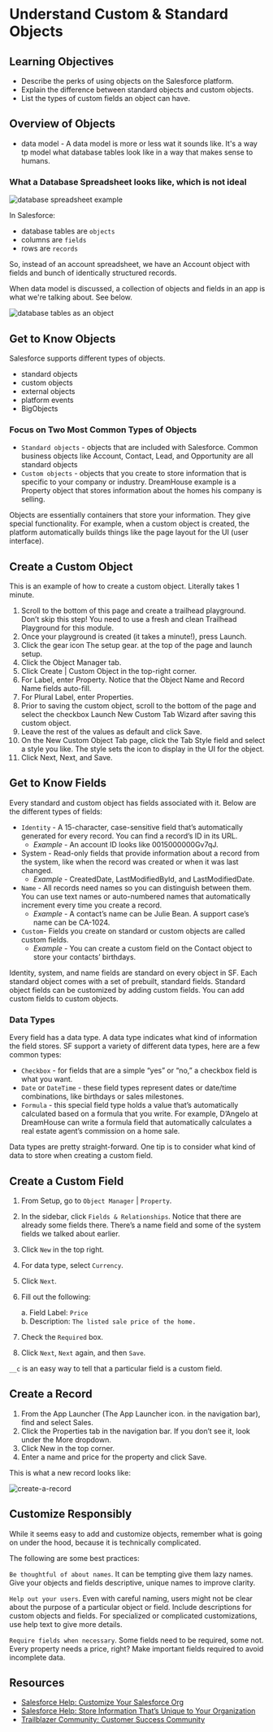 # Understand Custom & Standard Objects

## Learning Objectives

- Describe the perks of using objects on the Salesforce platform.
- Explain the difference between standard objects and custom objects.
- List the types of custom fields an object can have.

## Overview of Objects

- data model - A data model is more or less wat it sounds like. It's a way tp model what database tables look like in a way that makes sense to humans.

### What a Database Spreadsheet looks like, which is not ideal

![database spreadsheet example](/Developer-Beginner/Data-Modeling/Understand-Custom-and-Standard-Objects/assets/database-spreadsheet.png)

In Salesforce:

- database tables are `objects`
- columns are `fields`
- rows are `records`

So, instead of an account spreadsheet, we have an Account object with fields and bunch of identically structured records.

When data model is discussed, a collection of objects and fields in an app is what we're talking about. See below.

![database tables as an object](/Developer-Beginner/Data-Modeling/Understand-Custom-and-Standard-Objects/assets/database-table-as-an-object.png)

## Get to Know Objects

Salesforce supports different types of objects.

- standard objects
- custom objects
- external objects
- platform events
- BigObjects

### Focus on Two Most Common Types of Objects

- `Standard objects` - objects that are included with Salesforce. Common business objects like Account, Contact, Lead, and Opportunity are all standard objects
- `Custom objects` - objects that you create to store information that is specific to your company or industry. DreamHouse example is a Property object that stores information about the homes his company is selling.

Objects are essentially containers that store your information. They give special functionality. For example, when a custom object is created, the platform automatically builds things like the page layout for the UI (user interface).

## Create a Custom Object

This is an example of how to create a custom object. Literally takes 1 minute.

1. Scroll to the bottom of this page and create a trailhead playground. Don’t skip this step! You need to use a fresh and clean Trailhead Playground for this module.
2. Once your playground is created (it takes a minute!), press Launch.
3. Click the gear icon The setup gear. at the top of the page and launch setup.
4. Click the Object Manager tab.
5. Click Create | Custom Object in the top-right corner.
6. For Label, enter Property. Notice that the Object Name and Record Name fields auto-fill.
7. For Plural Label, enter Properties.
8. Prior to saving the custom object, scroll to the bottom of the page and select the checkbox Launch New Custom Tab Wizard after saving this custom object.
9. Leave the rest of the values as default and click Save.
10. On the New Custom Object Tab page, click the Tab Style field and select a style you like. The style sets the icon to display in the UI for the object.
11. Click Next, Next, and Save.

## Get to Know Fields

Every standard and custom object has fields associated with it. Below are the different types of fields:

- `Identity` - A 15-character, case-sensitive field that’s automatically generated for every record. You can find a record’s ID in its URL.
  - *Example* - An account ID looks like 0015000000Gv7qJ.
- System - Read-only fields that provide information about a record from the system, like when the record was created or when it was last changed.
  - *Example* - CreatedDate, LastModifiedById, and LastModifiedDate.
- `Name` - All records need names so you can distinguish between them. You can use text names or auto-numbered names that automatically increment every time you create a record.
  - *Example* - A contact’s name can be Julie Bean. A support case’s name can be CA-1024.
- `Custom`- Fields you create on standard or custom objects are called custom fields.
  - *Example* - You can create a custom field on the Contact object to store your contacts’ birthdays.

Identity, system, and name fields are standard on every object in SF. Each standard object comes with a set of prebuilt, standard fields. Standard object fields can be customized by adding custom fields. You can add custom fields to custom objects.

### Data Types

Every field has a data type. A data type indicates what kind of information the field stores. SF support a variety of different data types, here are a few common types:

- `Checkbox` - for fields that are a simple “yes” or “no,” a checkbox field is what you want.
- `Date` or `DateTime` - these field types represent dates or date/time combinations, like birthdays or sales milestones.
- `Formula` - this special field type holds a value that’s automatically calculated based on a formula that you write. For example, D’Angelo at DreamHouse can write a formula field that automatically calculates a real estate agent’s commission on a home sale.

Data types are pretty straight-forward. One tip is to consider what kind of data to store when creating a custom field.

## Create a Custom Field

1. From Setup, go to `Object Manager` | `Property`.
2. In the sidebar, click `Fields & Relationships`. Notice that there are already some fields there. There’s a name field and some of the system fields we talked about earlier.
3. Click `New` in the top right.
4. For data type, select `Currency`.
5. Click `Next`.
6. Fill out the following:

    a. Field Label: `Price`\
    b. Description: `The listed sale price of the home.`

7. Check the `Required` box.
8. Click `Next`, `Next` again, and then `Save`.

`__c` is an easy way to tell that a particular field is a custom field.

## Create a Record

1. From the App Launcher (The App Launcher icon. in the navigation bar), find and select Sales.
2. Click the Properties tab in the navigation bar. If you don’t see it, look under the More dropdown.
3. Click New in the top corner.
4. Enter a name and price for the property and click Save.

This is what a new record looks like:

![create-a-record](/Developer-Beginner/Data-Modeling/Understand-Custom-and-Standard-Objects/assets/create-a-record.png)

## Customize Responsibly

While it seems easy to add and customize objects, remember what is going on under the hood, because it is technically complicated.

The following are some best practices:

`Be thoughtful of about names`. It can be tempting give them lazy names. Give your objects and fields descriptive, unique names to improve clarity.

`Help out your users`. Even with careful naming, users might not be clear about the purpose of a particular object or field. Include descriptions for custom objects and fields. For specialized or complicated customizations, use help text to give more details.

`Require fields when necessary`. Some fields need to be required, some not. Every property needs a price, right? Make important fields required to avoid incomplete data.

## Resources

- [Salesforce Help: Customize Your Salesforce Org](https://help.salesforce.com/articleView?id=customize_overview.htm&language=en_US)
- [Salesforce Help: Store Information That’s Unique to Your Organization](https://help.salesforce.com/articleView?id=dev_object_def.htm&language=en_US)
- [Trailblazer Community: Customer Success Community](https://trailblazers.salesforce.com/_ui/core/chatter/groups/GroupProfilePage?g=0F9300000001p8wCAA)
